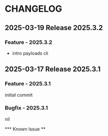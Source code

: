 # CHANGELOG

## 2025-03-19 Release 2025.3.2

### Feature - 2025.3.2

- intro payloads cli

## 2025-03-17 Release 2025.3.1

### Feature - 2025.3.1

initial commit

### Bugfix - 2025.3.1

nil

*** Known Issue **
